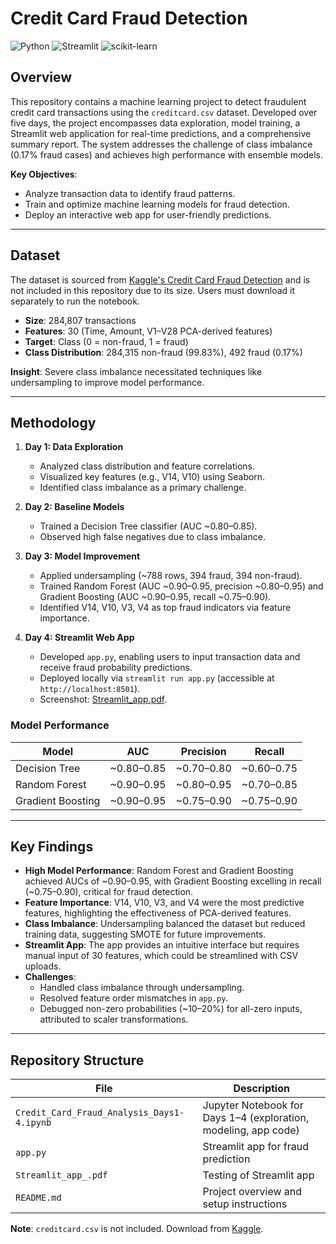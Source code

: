 # Credit Card Fraud Detection

![Python](https://img.shields.io/badge/Python-3.8+-3776AB?logo=python&logoColor=white)
![Streamlit](https://img.shields.io/badge/Streamlit-1.30+-FF4B4B?logo=streamlit&logoColor=white)
![scikit-learn](https://img.shields.io/badge/scikit--learn-1.2+-F7931E?logo=scikit-learn&logoColor=white)

## Overview

This repository contains a machine learning project to detect fraudulent credit card transactions using the `creditcard.csv` dataset. Developed over five days, the project encompasses data exploration, model training, a Streamlit web application for real-time predictions, and a comprehensive summary report. The system addresses the challenge of class imbalance (0.17% fraud cases) and achieves high performance with ensemble models.

**Key Objectives**:
- Analyze transaction data to identify fraud patterns.
- Train and optimize machine learning models for fraud detection.
- Deploy an interactive web app for user-friendly predictions.

---

## Dataset

The dataset is sourced from [Kaggle's Credit Card Fraud Detection](https://www.kaggle.com/mlg-ulb/creditcardfraud) and is not included in this repository due to its size. Users must download it separately to run the notebook.

- **Size**: 284,807 transactions
- **Features**: 30 (Time, Amount, V1–V28 PCA-derived features)
- **Target**: Class (0 = non-fraud, 1 = fraud)
- **Class Distribution**: 284,315 non-fraud (99.83%), 492 fraud (0.17%)

**Insight**: Severe class imbalance necessitated techniques like undersampling to improve model performance.

---

## Methodology

1. **Day 1: Data Exploration**
   - Analyzed class distribution and feature correlations.
   - Visualized key features (e.g., V14, V10) using Seaborn.
   - Identified class imbalance as a primary challenge.

2. **Day 2: Baseline Models**
   - Trained a Decision Tree classifier (AUC ~0.80–0.85).
   - Observed high false negatives due to class imbalance.

3. **Day 3: Model Improvement**
   - Applied undersampling (~788 rows, 394 fraud, 394 non-fraud).
   - Trained Random Forest (AUC ~0.90–0.95, precision ~0.80–0.95) and Gradient Boosting (AUC ~0.90–0.95, recall ~0.75–0.90).
   - Identified V14, V10, V3, V4 as top fraud indicators via feature importance.

4. **Day 4: Streamlit Web App**
   - Developed `app.py`, enabling users to input transaction data and receive fraud probability predictions.
   - Deployed locally via `streamlit run app.py` (accessible at `http://localhost:8501`).
   - Screenshot: [Streamlit_app.pdf]([streamlit_app_screenshot.png](https://github.com/tamim-ahmed-15/Credit_Card_Fraud_Detection/blob/main/Day04/Streamlit_app.pdf)).


### Model Performance

| Model              | AUC       | Precision | Recall    |
|--------------------|-----------|-----------|-----------|
| Decision Tree      | ~0.80–0.85| ~0.70–0.80| ~0.60–0.75|
| Random Forest      | ~0.90–0.95| ~0.80–0.95| ~0.70–0.85|
| Gradient Boosting  | ~0.90–0.95| ~0.75–0.90| ~0.75–0.90|

---

## Key Findings

- **High Model Performance**: Random Forest and Gradient Boosting achieved AUCs of ~0.90–0.95, with Gradient Boosting excelling in recall (~0.75–0.90), critical for fraud detection.
- **Feature Importance**: V14, V10, V3, and V4 were the most predictive features, highlighting the effectiveness of PCA-derived features.
- **Class Imbalance**: Undersampling balanced the dataset but reduced training data, suggesting SMOTE for future improvements.
- **Streamlit App**: The app provides an intuitive interface but requires manual input of 30 features, which could be streamlined with CSV uploads.
- **Challenges**:
  - Handled class imbalance through undersampling.
  - Resolved feature order mismatches in `app.py`.
  - Debugged non-zero probabilities (~10–20%) for all-zero inputs, attributed to scaler transformations.

---

## Repository Structure

| File                              | Description                                      |
|-----------------------------------|--------------------------------------------------|
| `Credit_Card_Fraud_Analysis_Days1-4.ipynb` | Jupyter Notebook for Days 1–4 (exploration, modeling, app code) |
| `app.py`                          | Streamlit app for fraud prediction              |
| `Streamlit_app_.pdf`    | Testing of Streamlit app                     |
| `README.md`                       | Project overview and setup instructions         |

**Note**: `creditcard.csv` is not included. Download from [Kaggle](https://www.kaggle.com/mlg-ulb/creditcardfraud).
